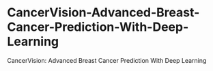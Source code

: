 # CancerVision-Advanced-Breast-Cancer-Prediction-With-Deep-Learning
CancerVision: Advanced Breast Cancer Prediction With Deep Learning
